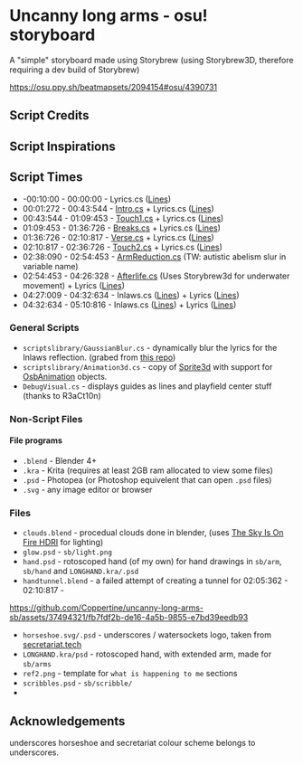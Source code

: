 # Uncanny long arms - osu! storyboard
A "simple" storyboard made using Storybrew (using Storybrew3D, therefore requiring a dev build of Storybrew)

https://osu.ppy.sh/beatmapsets/2094154#osu/4390731

## Script Credits

## Script Inspirations

## Script Times
- -00:10:00 - 00:00:00 - Lyrics.cs ([Lines](https://github.com/Coppertine/uncanny-long-arms-sb/blob/master/Lyrics.cs#L60-L190))
- 00:01:272 - 00:43:544 - [Intro.cs](https://github.com/Coppertine/uncanny-long-arms-sb/blob/master/Intro.cs) + Lyrics.cs ([Lines](https://github.com/Coppertine/uncanny-long-arms-sb/blob/master/Lyrics.cs#L192-L358))
- 00:43:544 - 01:09:453 - [Touch1.cs](https://github.com/Coppertine/uncanny-long-arms-sb/blob/master/Touch1.cs) + Lyrics.cs ([Lines](https://github.com/Coppertine/uncanny-long-arms-sb/blob/master/Lyrics.cs#L361-L507))
- 01:09:453 - 01:36:726 - [Breaks.cs](https://github.com/Coppertine/uncanny-long-arms-sb/blob/master/Breaks.cs) + Lyrics.cs ([Lines](https://github.com/Coppertine/uncanny-long-arms-sb/blob/8b6477e57d6ad26a1bcb3caccb3d87f2d7370358/Lyrics.cs#L508-L551))
- 01:36:726 - 02:10:817 - [Verse.cs](https://github.com/Coppertine/uncanny-long-arms-sb/blob/d2b999e4bf38df993a96ca75c3bd413398382435/Verse.cs#L19-L105) + Lyrics.cs ([Lines](https://github.com/Coppertine/uncanny-long-arms-sb/blob/d2b999e4bf38df993a96ca75c3bd413398382435/Lyrics.cs#L554-L720))
- 02:10:817 - 02:36:726 - [Touch2.cs](https://github.com/Coppertine/uncanny-long-arms-sb/blob/master/Touch2.cs) + Lyrics.cs ([Lines](https://github.com/Coppertine/uncanny-long-arms-sb/blob/d2b999e4bf38df993a96ca75c3bd413398382435/Lyrics.cs#L722-L854))
- 02:38:090 - 02:54:453 - [ArmReduction.cs](https://github.com/Coppertine/uncanny-long-arms-sb/blob/master/ArmReduction.cs) (TW: autistic abelism slur in variable name)
- 02:54:453 - 04:26:328 - [Afterlife.cs](https://github.com/Coppertine/uncanny-long-arms-sb/blob/master/Afterlife.cs) (Uses Storybrew3d for underwater movement) + Lyrics ([Lines](https://github.com/Coppertine/uncanny-long-arms-sb/blob/d2b999e4bf38df993a96ca75c3bd413398382435/Lyrics.cs#L856-L1348))
- 04:27:009 - 04:32:634 - Inlaws.cs ([Lines](https://github.com/Coppertine/uncanny-long-arms-sb/blob/d2b999e4bf38df993a96ca75c3bd413398382435/Inlaws.cs#L40-L71)) + Lyrics ([Lines](https://github.com/Coppertine/uncanny-long-arms-sb/blob/d2b999e4bf38df993a96ca75c3bd413398382435/Lyrics.cs#L1354-L1368))
- 04:32:634 - 05:10:816 - Inlaws.cs ([Lines](https://github.com/Coppertine/uncanny-long-arms-sb/blob/d2b999e4bf38df993a96ca75c3bd413398382435/Inlaws.cs#L74-L225)) + Lyrics ([Lines](https://github.com/Coppertine/uncanny-long-arms-sb/blob/d2b999e4bf38df993a96ca75c3bd413398382435/Lyrics.cs#L1369-L1503))

### General Scripts
- `scriptslibrary/GaussianBlur.cs` - dynamically blur the lyrics for the Inlaws reflection. (grabed from [this repo](https://github.com/mdymel/superfastblur/blob/master/SuperfastBlur/GaussianBlur.cs))
- `scriptslibrary/Animation3d.cs` - copy of [Sprite3d](https://github.com/Damnae/storybrew/blob/master/common/Storyboarding3d/Sprite3d.cs) with support for [OsbAnimation](https://github.com/Damnae/storybrew/blob/master/common/Storyboarding/OsbAnimation.cs) objects.
- `DebugVisual.cs` - displays guides as lines and playfield center stuff (thanks to R3aCt10n)

### Non-Script Files
#### File programs
- `.blend` - Blender 4+
- `.kra` - Krita (requires at least 2GB ram allocated to view some files)
- `.psd` - Photopea (or Photoshop equivelent that can open `.psd` files)
- `.svg` - any image editor or browser
### Files
- `clouds.blend` - procedual clouds done in blender, (uses [The Sky Is On Fire HDRI](https://polyhaven.com/a/the_sky_is_on_fire) for lighting)
- `glow.psd` - `sb/light.png`
- `hand.psd` - rotoscoped hand (of my own) for hand drawings in `sb/arm`, `sb/hand` and `LONGHAND.kra/.psd`
- `handtunnel.blend` - a failed attempt of creating a tunnel for 02:05:362 - 02:10:817 -
  
https://github.com/Coppertine/uncanny-long-arms-sb/assets/37494321/fb7fdf2b-de16-4a5b-9855-e7bd39eedb93
- `horseshoe.svg/.psd` - underscores / watersockets logo, taken from [secretariat.tech](https://secretariat.tech/)
- `LONGHAND.kra/psd` - rotoscoped hand, with extended arm, made for `sb/arms`
- `ref2.png` - template for `what is happening to me` sections
- `scribbles.psd` - `sb/scribble/`
- 

## Acknowledgements
underscores horseshoe and secretariat colour scheme belongs to underscores.

